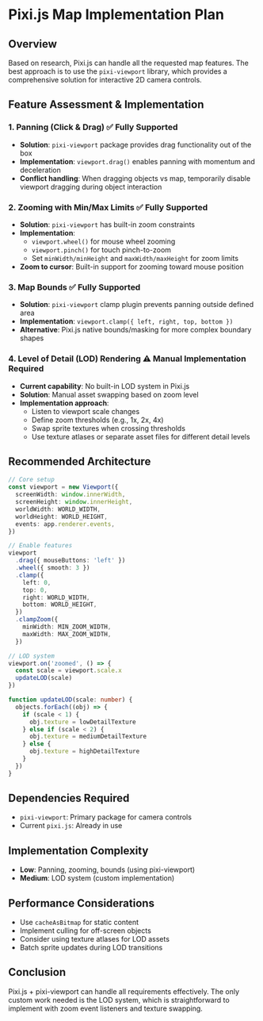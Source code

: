 # Pixi.js Map Implementation Plan

## Overview

Based on research, Pixi.js can handle all the requested map features. The best approach is to use the `pixi-viewport` library, which provides a comprehensive solution for interactive 2D camera controls.

## Feature Assessment & Implementation

### 1. Panning (Click & Drag) ✅ **Fully Supported**

- **Solution**: `pixi-viewport` package provides drag functionality out of the box
- **Implementation**: `viewport.drag()` enables panning with momentum and deceleration
- **Conflict handling**: When dragging objects vs map, temporarily disable viewport dragging during object interaction

### 2. Zooming with Min/Max Limits ✅ **Fully Supported**

- **Solution**: `pixi-viewport` has built-in zoom constraints
- **Implementation**:
  - `viewport.wheel()` for mouse wheel zooming
  - `viewport.pinch()` for touch pinch-to-zoom
  - Set `minWidth/minHeight` and `maxWidth/maxHeight` for zoom limits
- **Zoom to cursor**: Built-in support for zooming toward mouse position

### 3. Map Bounds ✅ **Fully Supported**

- **Solution**: `pixi-viewport` clamp plugin prevents panning outside defined area
- **Implementation**: `viewport.clamp({ left, right, top, bottom })`
- **Alternative**: Pixi.js native bounds/masking for more complex boundary shapes

### 4. Level of Detail (LOD) Rendering ⚠️ **Manual Implementation Required**

- **Current capability**: No built-in LOD system in Pixi.js
- **Solution**: Manual asset swapping based on zoom level
- **Implementation approach**:
  - Listen to viewport scale changes
  - Define zoom thresholds (e.g., 1x, 2x, 4x)
  - Swap sprite textures when crossing thresholds
  - Use texture atlases or separate asset files for different detail levels

## Recommended Architecture

```typescript
// Core setup
const viewport = new Viewport({
  screenWidth: window.innerWidth,
  screenHeight: window.innerHeight,
  worldWidth: WORLD_WIDTH,
  worldHeight: WORLD_HEIGHT,
  events: app.renderer.events,
})

// Enable features
viewport
  .drag({ mouseButtons: 'left' })
  .wheel({ smooth: 3 })
  .clamp({
    left: 0,
    top: 0,
    right: WORLD_WIDTH,
    bottom: WORLD_HEIGHT,
  })
  .clampZoom({
    minWidth: MIN_ZOOM_WIDTH,
    maxWidth: MAX_ZOOM_WIDTH,
  })

// LOD system
viewport.on('zoomed', () => {
  const scale = viewport.scale.x
  updateLOD(scale)
})

function updateLOD(scale: number) {
  objects.forEach((obj) => {
    if (scale < 1) {
      obj.texture = lowDetailTexture
    } else if (scale < 2) {
      obj.texture = mediumDetailTexture
    } else {
      obj.texture = highDetailTexture
    }
  })
}
```

## Dependencies Required

- `pixi-viewport`: Primary package for camera controls
- Current `pixi.js`: Already in use

## Implementation Complexity

- **Low**: Panning, zooming, bounds (using pixi-viewport)
- **Medium**: LOD system (custom implementation)

## Performance Considerations

- Use `cacheAsBitmap` for static content
- Implement culling for off-screen objects
- Consider using texture atlases for LOD assets
- Batch sprite updates during LOD transitions

## Conclusion

Pixi.js + pixi-viewport can handle all requirements effectively. The only custom work needed is the LOD system, which is straightforward to implement with zoom event listeners and texture swapping.

